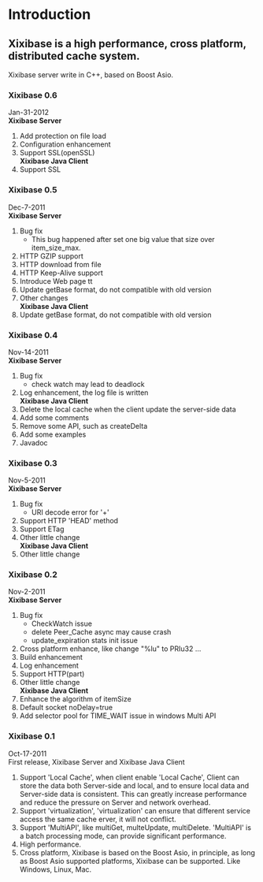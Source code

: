 # Introduction #
## Xixibase is a high performance, cross platform, distributed cache system. ##
Xixibase server write in C++, based on Boost Asio.

### Xixibase 0.6 ###
Jan-31-2012<br>
<b>Xixibase Server</b>
<ol><li>Add protection on file load<br>
</li><li>Configuration enhancement<br>
</li><li>Support SSL(openSSL)<br>
<b>Xixibase Java Client</b>
</li><li>Support SSL</li></ol>

<h3>Xixibase 0.5</h3>
Dec-7-2011<br>
<b>Xixibase Server</b>
<ol><li>Bug fix<br>
<ul><li>This bug happened after set one big value that size over item_size_max.<br>
</li></ul></li><li>HTTP GZIP support<br>
</li><li>HTTP download from file<br>
</li><li>HTTP Keep-Alive support<br>
</li><li>Introduce Web page tt<br>
</li><li>Update getBase format, do not compatible with old version<br>
</li><li>Other changes<br>
<b>Xixibase Java Client</b>
</li><li>Update getBase format, do not compatible with old version</li></ol>

<h3>Xixibase 0.4</h3>
Nov-14-2011<br>
<b>Xixibase Server</b>
<ol><li>Bug fix<br>
<ul><li>check watch may lead to deadlock<br>
</li></ul></li><li>Log enhancement, the log file is written<br>
<b>Xixibase Java Client</b>
</li><li>Delete the local cache when the client update the server-side data<br>
</li><li>Add some comments<br>
</li><li>Remove some API, such as createDelta<br>
</li><li>Add some examples<br>
</li><li>Javadoc</li></ol>

<h3>Xixibase 0.3</h3>
Nov-5-2011<br>
<b>Xixibase Server</b>
<ol><li>Bug fix<br>
<ul><li>URI decode error for '+'<br>
</li></ul></li><li>Support HTTP 'HEAD' method<br>
</li><li>Support ETag<br>
</li><li>Other little change<br>
<b>Xixibase Java Client</b>
</li><li>Other little change</li></ol>

<h3>Xixibase 0.2</h3>
Nov-2-2011<br>
<b>Xixibase Server</b>
<ol><li>Bug fix<br>
<ul><li>CheckWatch issue<br>
</li><li>delete Peer_Cache async may cause crash<br>
</li><li>update_expiration stats init issue<br>
</li></ul></li><li>Cross platform enhance, like change "%lu" to PRIu32 ...<br>
</li><li>Build enhancement<br>
</li><li>Log enhancement<br>
</li><li>Support HTTP(part)<br>
</li><li>Other little change<br>
<b>Xixibase Java Client</b>
</li><li>Enhance the algorithm of itemSize<br>
</li><li>Default socket noDelay=true<br>
</li><li>Add selector pool for TIME_WAIT issue in windows Multi API</li></ol>

<h3>Xixibase 0.1</h3>
Oct-17-2011<br>
First release, Xixibase Server and Xixibase Java Client<br>
<ol><li>Support 'Local Cache', when client enable 'Local Cache', Client can store the data both Server-side and local, and to ensure local data and Server-side data is consistent. This can greatly increase performance and reduce the pressure on Server and network overhead.<br>
</li><li>Support 'virtualization', 'virtualization' can ensure that different service access the same cache erver, it will not conflict.<br>
</li><li>Support 'MultiAPI', like multiGet, multeUpdate, multiDelete. 'MultiAPI' is a batch processing mode, can provide significant performance.<br>
</li><li>High performance.<br>
</li><li>Cross platform, Xixibase is based on the Boost Asio, in principle, as long as Boost Asio supported platforms, Xixibase can be supported. Like Windows, Linux, Mac.